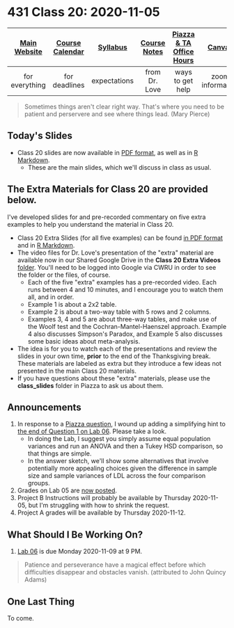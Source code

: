# 431 Class 20: 2020-11-05

[Main Website](https://thomaselove.github.io/431/) | [Course Calendar](https://thomaselove.github.io/431/calendar.html) | [Syllabus](https://thomaselove.github.io/431-2020-syllabus/) | [Course Notes](https://thomaselove.github.io/431-notes/) | [Piazza & TA Office Hours](https://thomaselove.github.io/431/contact.html) | [Canvas](https://canvas.case.edu) | [Data and Code](https://thomaselove.github.io/431/data_index.html)
:-----------: | :--------------: | :----------: | :---------: | :-------------: | :-----------: | :------------:
for everything | for deadlines | expectations | from Dr. Love | ways to get help | zoom information | for downloads

> Sometimes things aren't clear right way. That's where you need to be patient and perservere and see where things lead. (Mary Pierce)

## Today's Slides

- Class 20 slides are now available in [PDF format](https://github.com/THOMASELOVE/431-2020/blob/master/classes/class20/431_class-20-slides_2020.pdf), as well as in [R Markdown](https://github.com/THOMASELOVE/431-2020/blob/master/classes/class20/431_class-20-slides_2020.Rmd).
    - These are the main slides, which we'll discuss in class as usual.
    
## The Extra Materials for Class 20 are provided below.

I've developed slides for and pre-recorded commentary on five extra examples to help you understand the material in Class 20.

- Class 20 Extra Slides (for all five examples) can be found [in PDF format](https://github.com/THOMASELOVE/431-2020/blob/master/classes/class20/extra/431_class-20-extra-slides_2020.pdf) and in [R Markdown](https://github.com/THOMASELOVE/431-2020/blob/master/classes/class20/extra/431_class-20-extra-slides_2020.Rmd).
- The video files for Dr. Love's presentation of the "extra" material are available now in our Shared Google Drive in the **Class 20 Extra Videos** [folder](https://drive.google.com/drive/folders/1fVDvQavNJoRoJbjmKNX8yRAhugjWtSb9?usp=sharing). You'll need to be logged into Google via CWRU in order to see the folder or the files, of course.
    - Each of the five "extra" examples has a pre-recorded video. Each runs between 4 and 10 minutes, and I encourage you to watch them all, and in order.
    - Example 1 is about a 2x2 table.
    - Example 2 is about a two-way table with 5 rows and 2 columns.
    - Examples 3, 4 and 5 are about three-way tables, and make use of the Woolf test and the Cochran-Mantel-Haenszel approach. Example 4 also discusses Simpson's Paradox, and Example 5 also discusses some basic ideas about meta-analysis.
- The idea is for you to watch each of the presentations and review the slides in your own time, **prior** to the end of the Thanksgiving break. These materials are labeled as extra but they introduce a few ideas not presented in the main Class 20 materials.
- If you have questions about these "extra" materials, please use the **class_slides** folder in Piazza to ask us about them.

## Announcements

1. In response to a [Piazza question](https://piazza.com/class/kdg1ivfsee12rr?cid=299), I wound up adding a simplifying hint to [the end of Question 1 on Lab 06](https://github.com/THOMASELOVE/431-2020/blob/master/labs/lab06/lab06.md). Please take a look.
    - In doing the Lab, I suggest you simply assume equal population variances and run an ANOVA and then a Tukey HSD comparison, so that things are simple.
    - In the answer sketch, we'll show some alternatives that involve potentially more appealing choices given the difference in sample size and sample variances of LDL across the four comparison groups.
2. Grades on Lab 05 are [now posted](http://bit.ly/431-2020-grades).
3. Project B Instructions will probably be available by Thursday 2020-11-05, but I'm struggling with how to shrink the request. 
4. Project A grades will be available by Thursday 2020-11-12.

## What Should I Be Working On?

1. [Lab 06](https://github.com/THOMASELOVE/431-2020/blob/master/labs/lab06/lab06.md) is due Monday 2020-11-09 at 9 PM.

> Patience and perseverance have a magical effect before which difficulties disappear and obstacles vanish. (attributed to John Quincy Adams)

## One Last Thing

To come.
